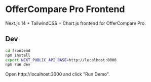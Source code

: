 # OfferCompare Pro Frontend

Next.js 14 + TailwindCSS + Chart.js frontend for OfferCompare Pro.

## Dev

```bash
cd frontend
npm install
export NEXT_PUBLIC_API_BASE=http://localhost:8000
npm run dev
```

Open http://localhost:3000 and click "Run Demo".


